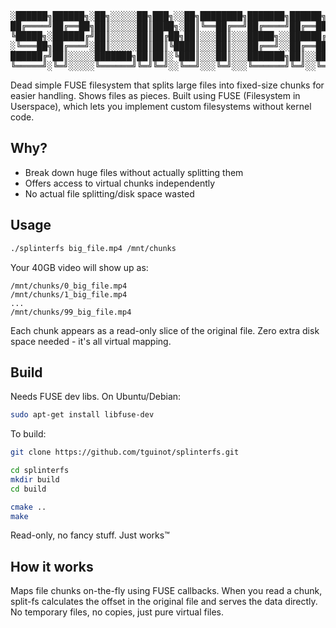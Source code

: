 <pre>
░██████╗██████╗░██╗░░░░░██╗███╗░░██╗████████╗███████╗██████╗░░░░░░███████╗░██████╗
██╔════╝██╔══██╗██║░░░░░██║████╗░██║╚══██╔══╝██╔════╝██╔══██╗░░░░░██╔════╝██╔════╝
╚█████╗░██████╔╝██║░░░░░██║██╔██╗██║░░░██║░░░█████╗░░██████╔╝░░░░░█████╗░░╚█████╗░
░╚═══██╗██╔═══╝░██║░░░░░██║██║╚████║░░░██║░░░██╔══╝░░██╔══██╗░░░░░██╔══╝░░░╚═══██╗
██████╔╝██║░░░░░███████╗██║██║░╚███║░░░██║░░░███████╗██║░░██║░░░░░██║░░░░░██████╔╝
╚═════╝░╚═╝░░░░░╚══════╝╚═╝╚═╝░░╚══╝░░░╚═╝░░░╚══════╝╚═╝░░╚═╝░░░░░╚═╝░░░░░╚═════╝░
</pre>

Dead simple FUSE filesystem that splits large files into fixed-size chunks for easier handling. Shows files as pieces. Built using FUSE (Filesystem in Userspace), which lets you implement custom filesystems without kernel code.

## Why?
- Break down huge files without actually splitting them
- Offers access to virtual chunks independently
- No actual file splitting/disk space wasted

## Usage
```bash
./splinterfs big_file.mp4 /mnt/chunks
```

Your 40GB video will show up as:
```
/mnt/chunks/0_big_file.mp4
/mnt/chunks/1_big_file.mp4
...
/mnt/chunks/99_big_file.mp4
```

Each chunk appears as a read-only slice of the original file. Zero extra disk space needed - it's all virtual mapping.

## Build

Needs FUSE dev libs. On Ubuntu/Debian:
```bash
sudo apt-get install libfuse-dev
```

To build:
```bash
git clone https://github.com/tguinot/splinterfs.git

cd splinterfs
mkdir build
cd build

cmake ..
make
```

Read-only, no fancy stuff. Just works™

## How it works
Maps file chunks on-the-fly using FUSE callbacks. When you read a chunk, split-fs calculates the offset in the original file and serves the data directly. No temporary files, no copies, just pure virtual files.
